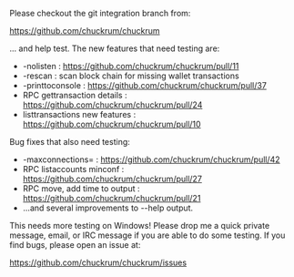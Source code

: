 Please checkout the git integration branch from:

https://github.com/chuckrum/chuckrum

... and help test.  The new features that need testing are:

* -nolisten : https://github.com/chuckrum/chuckrum/pull/11
* -rescan : scan block chain for missing wallet transactions
* -printtoconsole : https://github.com/chuckrum/chuckrum/pull/37
* RPC gettransaction details : https://github.com/chuckrum/chuckrum/pull/24
* listtransactions new features : https://github.com/chuckrum/chuckrum/pull/10

Bug fixes that also need testing:

* -maxconnections= : https://github.com/chuckrum/chuckrum/pull/42
* RPC listaccounts minconf : https://github.com/chuckrum/chuckrum/pull/27
* RPC move, add time to output : https://github.com/chuckrum/chuckrum/pull/21
* ...and several improvements to --help output.

This needs more testing on Windows!  Please drop me a quick private message, email, or IRC message if you are able to do some testing.  If you find bugs, please open an issue at:

https://github.com/chuckrum/chuckrum/issues
